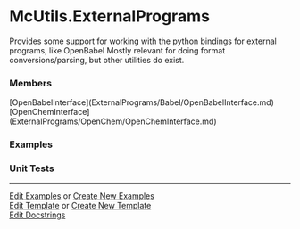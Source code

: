 # <a id="McUtils.ExternalPrograms">McUtils.ExternalPrograms</a>
    
Provides some support for working with the python bindings for external programs, like OpenBabel
Mostly relevant for doing format conversions/parsing, but other utilities do exist.

### Members

<div class="container alert alert-secondary bg-light">
  <div class="row">
   <div class="col" markdown="1">
[OpenBabelInterface](ExternalPrograms/Babel/OpenBabelInterface.md)   
</div>
   <div class="col" markdown="1">
[OpenChemInterface](ExternalPrograms/OpenChem/OpenChemInterface.md)   
</div>
</div>
</div>

### Examples



### Unit Tests



___

[Edit Examples](https://github.com/McCoyGroup/McUtils/edit/edit/ci/examples/McUtils/ExternalPrograms.md) or 
[Create New Examples](https://github.com/McCoyGroup/McUtils/new/edit/?filename=ci/examples/McUtils/ExternalPrograms.md) <br/>
[Edit Template](https://github.com/McCoyGroup/McUtils/edit/edit/ci/docs/McUtils/ExternalPrograms.md) or 
[Create New Template](https://github.com/McCoyGroup/McUtils/new/edit/?filename=ci/docs/templates/McUtils/ExternalPrograms.md) <br/>
[Edit Docstrings](https://github.com/McCoyGroup/McUtils/edit/edit/McUtils/ExternalPrograms/__init__.py?message=Update%20Docs)